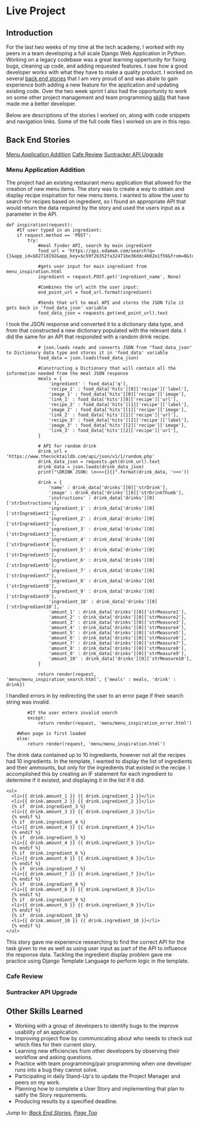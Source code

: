# Live Project

## Introduction
For the last two weeks of my time at the tech academy, I worked with my peers in a team developing a full scale Django Web Application in Python. Working on a legacy codebase was a great learning oppertunity for fixing bugs, cleaning up code, and adding requested features. I saw how a good developer works with what they have to make a quality product. I worked on several [back end stories](#back-end-stories) that I am very proud of and was abale to gain experience both adding a new feature for the application and updating existing code. Over the two week sprint I also had the opportunity to work on some other project management and team programming [skills](#other-skills-learned) that have made me a better developer.

Below are descriptions of the stories I worked on, along with code snippets and navigation links. Some of the full code files I worked on are in this repo.

## Back End Stories
[Menu Application Addition](#menu-application-addition)
[Cafe Review](#cafe-review)
[Suntracker API Upgrade](#suntracker-api-upgrade)

### Menu Application Addition
The project had an existing restaurant menu application that allowed for the creation of new menu items. The story was to create a way to obtain and display recipe inspiration for new menu items. I wanted to allow the user to search for recipes based on ingredient, so I found an appropriate API that would return the data required by the story and used the users input as a parameter in the API.

    def inspiration(request):
        #If user typed in an ingredient:
        if request.method == 'POST':
            try:
                #meal finder API, search by main ingredient
                food_url = 'https://api.edamam.com/search?q={}&app_id=$82718192&app_key=$c59f26352fa32471be36ddc4602e1f56&from=0&to=3'

                #gets user input for main ingredient from menu_inspiration.html
                ingredient = request.POST.get('ingredient_name', None)

                #Combines the url with the user input:
                end_point_url = food_url.format(ingredient)

                #Sends that url to meal API and stores the JSON file it gets back in 'food_data_json' variable
                food_data_json = requests.get(end_point_url).text
                
I took the JSON response and converted it to a dictionary data type, and from that constructed a new dictionary populated with the relevant data. I did the same for an API that responded with a random drink recipe. 

                # json.loads reads and converts JSON from "food_data_json" to Dictionary data type and stores it in 'food_data' variable
                food_data = json.loads(food_data_json)

                #Constructing a Dictionary that will contain all the information needed from the meal JSON response
                meals = {
                    'ingredient' : food_data['q'],
                    'recipe_1' : food_data['hits'][0]['recipe']['label'],
                    'image_1' : food_data['hits'][0]['recipe']['image'],
                    'link_1' : food_data['hits'][0]['recipe']['url'],
                    'recipe_2' : food_data['hits'][1]['recipe']['label'],
                    'image_2' : food_data['hits'][1]['recipe']['image'],
                    'link_2' : food_data['hits'][1]['recipe']['url'],
                    'recipe_3' : food_data['hits'][2]['recipe']['label'],
                    'image_3' : food_data['hits'][2]['recipe']['image'],
                    'link_3' : food_data['hits'][2]['recipe']['url'],
                }

                # API for random drink
                drink_url = 'https://www.thecocktaildb.com/api/json/v1/1/random.php'
                drink_data_json = requests.get(drink_url).text
                drink_data = json.loads(drink_data_json)
                print("\DRINK JSON: \n>>>{}{}".format(drink_data, '<<<'))

                drink = {
                    'name' : drink_data['drinks'][0]['strDrink'],
                    'image' : drink_data['drinks'][0]['strDrinkThumb'],
                    'instructions' : drink_data['drinks'][0]['strInstructions'],
                    'ingredient_1' : drink_data['drinks'][0]['strIngredient1'],
                    'ingredient_2' : drink_data['drinks'][0]['strIngredient2'],
                    'ingredient_3' : drink_data['drinks'][0]['strIngredient3'],
                    'ingredient_4' : drink_data['drinks'][0]['strIngredient4'],
                    'ingredient_5' : drink_data['drinks'][0]['strIngredient5'],
                    'ingredient_6' : drink_data['drinks'][0]['strIngredient6'],
                    'ingredient_7' : drink_data['drinks'][0]['strIngredient7'],
                    'ingredient_8' : drink_data['drinks'][0]['strIngredient8'],
                    'ingredient_9' : drink_data['drinks'][0]['strIngredient9'],
                    'ingredient_10' : drink_data['drinks'][0]['strIngredient10'],
                    'amount_1' : drink_data['drinks'][0]['strMeasure1'],
                    'amount_2' : drink_data['drinks'][0]['strMeasure2'],
                    'amount_3' : drink_data['drinks'][0]['strMeasure3'],
                    'amount_4' : drink_data['drinks'][0]['strMeasure4'],
                    'amount_5' : drink_data['drinks'][0]['strMeasure5'],
                    'amount_6' : drink_data['drinks'][0]['strMeasure6'],
                    'amount_7' : drink_data['drinks'][0]['strMeasure7'],
                    'amount_8' : drink_data['drinks'][0]['strMeasure8'],
                    'amount_9' : drink_data['drinks'][0]['strMeasure9'],
                    'amount_10' : drink_data['drinks'][0]['strMeasure10'],   
                }

                return render(request, 'menu/menu_inspiration_search.html', {'meals' : meals, 'drink' : drink})
                
I handled errors in by redirecting the user to an error page if their search string was invalid.

            #If the user enters invalid search
            except:
                return render(request, 'menu/menu_inspiration_error.html')

        #When page is first loaded
        else:
            return render(request, 'menu/menu_inspiration.html')
            
The drink data contained up to 10 ingredients, however not all the recipes had 10 ingredients. In the template, I wanted to display the list of ingredients and their ammounts, but only for the ingredients that existed in the recipe. I accomplished this by creating an IF statement for each ingredient to determine if it existed, and displaying it in the list if it did.

    <ul>
      <li>{{ drink.amount_1 }} {{ drink.ingredient_1 }}</li>
      <li>{{ drink.amount_2 }} {{ drink.ingredient_2 }}</li>
      {% if  drink.ingredient_3 %}
      <li>{{ drink.amount_3 }} {{ drink.ingredient_3 }}</li>
      {% endif %}
      {% if  drink.ingredient_4 %}
      <li>{{ drink.amount_4 }} {{ drink.ingredient_4 }}</li>
      {% endif %}
      {% if  drink.ingredient_5 %}
      <li>{{ drink.amount_4 }} {{ drink.ingredient_5 }}</li>
      {% endif %}
      {% if  drink.ingredient_6 %}
      <li>{{ drink.amount_6 }} {{ drink.ingredient_6 }}</li>
      {% endif %}
      {% if  drink.ingredient_7 %}
      <li>{{ drink.amount_7 }} {{ drink.ingredient_7 }}</li>
      {% endif %}
      {% if  drink.ingredient_8 %}
      <li>{{ drink.amount_8 }} {{ drink.ingredient_8 }}</li>
      {% endif %}
      {% if  drink.ingredient_9 %}
      <li>{{ drink.amount_9 }} {{ drink.ingredient_9 }}</li>
      {% endif %}
      {% if  drink.ingredient_10 %}
      <li>{{ drink.amount_10 }} {{ drink.ingredient_10 }}</li>
      {% endif %}
    </ul>
    
This story gave me experience researching to find the correct API for the task given to me as well as using user input as part of the API to influence the response data. Tackling the ingredient display problem gave me practice using Django Template Language to perform logic in the template.

### Cafe Review



### Suntracker API Upgrade



## Other Skills Learned
* Working with a group of developers to identify bugs to the improve usability of an application.
* Improving project flow by communicating about who needs to check out which files for their current story.
* Learning new efficiencies from other developers by observing their workflow and asking questions.  
* Practice with team programming/pair programming when one developer runs into a bug they cannot solve.
* Participating in daily Stand-Up's to update the Project Manager and peers on my work.
* Planning how to complete a User Story and implementing that plan to satify the Story requirements.
* Producing results by a specified deadline.
  
*Jump to: [Back End Stories](#back-end-stories), [Page Top](#live-project)*
